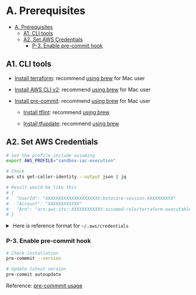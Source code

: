 # A. Prerequisites

- [A. Prerequisites](#a-prerequisites)
  - [A1. CLI tools](#a1-cli-tools)
  - [A2. Set AWS Credentials](#a2-set-aws-credentials)
    - [P-3. Enable pre-commit hook](#p-3-enable-pre-commit-hook)

## A1. CLI tools

- [Install terraform](https://developer.hashicorp.com/terraform/downloads):
  recommend [using brew](https://formulae.brew.sh/formula/terraform) for Mac user

- [Install AWS CLI v2](https://docs.aws.amazon.com/cli/latest/userguide/getting-started-install.html):
  recommend [using brew](https://formulae.brew.sh/formula/awscli) for Mac user

- [Install pre-commit](https://pre-commit.com/#install):
  recommend [using brew](https://formulae.brew.sh/formula/pre-commit) for Mac user

  - [Install tflint](https://github.com/terraform-linters/tflint#installation):
    recommend [using brew](https://formulae.brew.sh/formula/tflint)

  - [Install tfupdate](https://github.com/minamijoyo/tfupdate#install):
    recommend [using brew](https://formulae.brew.sh/formula/tfupdate)

## A2. Set AWS Credentials

```bash
# Set the profile include assuming
export AWS_PROFILE="sandbox-iac-execution"

# Check
aws sts get-caller-identity --output json | jq

# Result would be like this
# {
#   "UserId": "XXXXXXXXXXXXXXXXXXXXX:botocore-session-XXXXXXXXXX"
#   "Account": "XXXXXXXXXXXX"
#   "Arn": "arn:aws:sts::XXXXXXXXXXXX:assumed-role/terraform-executable-role/botocore-session-XXXXXXXXXX"
# }
```

<details>
<summary>&nbsp;Here is reference format for <code>~/.aws/credentials</code></summary><br/>

```properties
# =======================================================================

# IAM User:  sandbox
# IAM Group: sandbox-admin
# IAM Role:  terraform-executable-role

[sandbox-user-in-admin-group]
aws_access_key_id     = <IAM_USER_CREDENTIALS_ACCESS_KEY>
aws_secret_access_key = <IAM_USER_CREDENTIALS_SECRET_KEY>

[sandbox-iac-execution]
source_profile = sandbox-user-in-admin-group
role_arn       = arn:aws:iam::<ACCOUNT_ID>:role/<IAM_ROLE_NAME>

# =======================================================================
```

</details>

### P-3. Enable pre-commit hook

```bash
# Check installation
pre-commmit --version

# Update latest version
pre-commit autoupdate
```

Reference: [pre-commmit usage](https://pre-commit.com/#usage)

